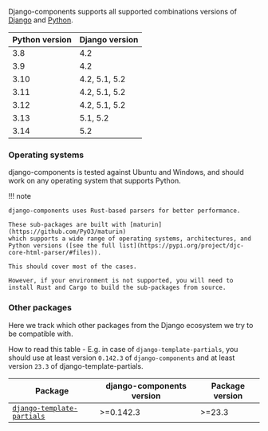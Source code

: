 Django-components supports all supported combinations versions of [Django](https://docs.djangoproject.com/en/5.2/faq/install/#what-python-version-can-i-use-with-django) and [Python](https://devguide.python.org/versions/#versions).

| Python version | Django version |
| -------------- | -------------- |
| 3.8            | 4.2            |
| 3.9            | 4.2            |
| 3.10           | 4.2, 5.1, 5.2  |
| 3.11           | 4.2, 5.1, 5.2  |
| 3.12           | 4.2, 5.1, 5.2  |
| 3.13           | 5.1, 5.2       |
| 3.14           | 5.2            |

### Operating systems

django-components is tested against Ubuntu and Windows, and should work on any operating system that supports Python.

!!! note

    django-components uses Rust-based parsers for better performance.

    These sub-packages are built with [maturin](https://github.com/PyO3/maturin)
    which supports a wide range of operating systems, architectures, and Python versions ([see the full list](https://pypi.org/project/djc-core-html-parser/#files)).
    
    This should cover most of the cases.

    However, if your environment is not supported, you will need to install Rust and Cargo to build the sub-packages from source.

### Other packages

Here we track which other packages from the Django ecosystem we try to be compatible with.

How to read this table - E.g. in case of `django-template-partials`, you should use at least version `0.142.3` of `django-components` and at least version `23.3` of django-template-partials.

| Package | django-components version | Package version |
| -------------- | -------------- | --- |
[`django-template-partials`](https://github.com/carltongibson/django-template-partials) | >=0.142.3            | >=23.3            |
